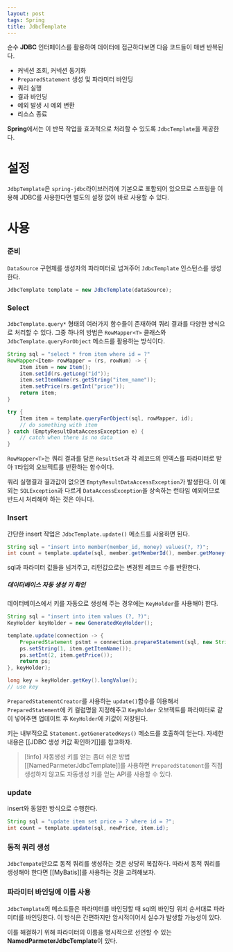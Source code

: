 ```yaml
---
layout: post
tags: Spring
title: JdbcTemplate
---
```


순수 **JDBC** 인터페이스를 활용하여 데이터에 접근하다보면 다음 코드들이 매번 반복된다.

- 커넥션 조회, 커넥션 동기화
- `PreparedStatement` 생성 및 파라미터 바인딩
- 쿼리 실행
- 결과 바인딩
- 예외 발생 시 예외 변환
- 리소스 종료

**Spring**에서는 이 반복 작업을 효과적으로 처리할 수 있도록 `JdbcTemplate`을 제공한다. 

# 설정

`JdbpTemplate`은 `spring-jdbc`라이브러리에 기본으로 포함되어 있으므로 스프링을 이용해 JDBC를 사용한다면 별도의 설정 없이 바로 사용할 수 있다.

# 사용

### 준비

`DataSource` 구현체를 생성자의 파라미터로 넘겨주어 `JdbcTemplate` 인스턴스를 생성한다. 

```java
JdbcTemplate template = new JdbcTemplate(dataSource);
```

### Select

`JdbcTemplate.query*` 형태의 여러가지 함수들이 존재하여 쿼리 결과를 다양한 방식으로 처리할 수 있다. 그중 하나의 방법은 `RowMapper<T>` 클래스와 `JdbcTemplate.queryForObject` 메소드를 활용하는 방식이다. 

```java
String sql = "select * from item where id = ?"
RowMapper<Item> rowMapper = (rs, rowNum) -> {
	Item item = new Item();
	item.setId(rs.getLong("id"));
	item.setItemName(rs.getString("item_name"));
	item.setPrice(rs.getInt("price"));
	return item;
}

try {
	Item item = template.queryForObject(sql, rowMapper, id);
	// do something with item
} catch (EmptyResultDataAccessException e) {
	// catch when there is no data
}
```

`RowMapper<T>`는 쿼리 결과를 담은 `ResultSet`과 각 레코드의 인덱스를 파라미터로 받아 `T`타입의 오브젝트를 반환하는 함수이다. 

쿼리 실행결과 결과값이 없으면 `EmptyResultDataAccessException`가 발생한다. 이 예외는 `SQLException`과 다르게 `DataAccessException`을 상속하는 런타임 예외이므로 반드시 처리해야 하는 것은 아니다. 

### Insert

간단한 insert 작업은 `JdbcTemplate.update()` 메소드를 사용하면 된다.

```java
String sql = "insert into member(member_id, money) values(?, ?)";
int count = template.update(sql, member.getMemberId(), member.getMoney());
```

sql과 파라미터 값들을 넘겨주고, 리턴값으로는 변경된 레코드 수를 반환한다.

##### 데이터베이스 자동 생성 키 확인

데이터베이스에서 키를 자동으로 생성해 주는 경우에는 `KeyHolder`를 사용해야 한다. 

```java
String sql = "insert into item values (?, ?)";
KeyHolder keyHolder = new GeneratedKeyHolder();

template.update(connection -> {
	PreparedStatement pstmt = connection.prepareStatement(sql, new String[]{"id"});
	ps.setString(1, item.getItemName());
	ps.setInt(2, item.getPrice());
	return ps;
}, keyHolder);

long key = keyHolder.getKey().longValue();
// use key
```

`PreparedStatementCreator`를 사용하는 `update()`함수를 이용해서 `PreparedStatement`에 키 컬럼명을 지정해주고 `KeyHolder` 오브젝트를 파라미터로 같이 넣어주면 업데이트 후 `KeyHolder`에 키값이 저장된다. 

키는 내부적으로 `Statement.getGeneratedKeys()` 메소드를 호출하여 얻는다. 자세한 내용은 [[JDBC 생성 키값 확인하기]]를 참고하자.

> [!info] 자동생성 키를 얻는 좀더 쉬운 방법
> [[NamedParmeterJdbcTemplate]]를 사용하면 `PreparedStatement`를 직접 생성하지 않고도 자동생성 키를 얻는 API를 사용할 수 있다.

### update

insert와 동일한 방식으로 수행한다.

```java
String sql = "update item set price = ? where id = ?";
int count = template.update(sql, newPrice, item.id);
```

### 동적 쿼리 생성

`JdbcTempate`만으로 동적 쿼리를 생성하는 것은 상당히 복잡하다. 따라서 동적 쿼리를 생성해야 한다면 [[MyBatis]]를 사용하는 것을 고려해보자.

### 파라미터 바인딩에 이름 사용

`JdbcTemplate`의 메소드들은 파라미터를 바인딩할 때 sql의 바인딩 위치 순서대로 파라미터를 바인딩한다. 이 방식은 간편하지만 암시적이어서 실수가 발생할 가능성이 있다.

이를 해결하기 위해 파라미터의 이름을 명시적으로 선언할 수 있는 **NamedParmeterJdbcTemplate**이 있다.
